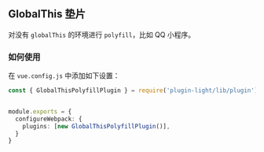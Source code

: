 ## GlobalThis 垫片

对没有 `globalThis` 的环境进行 `polyfill`，比如 QQ 小程序。

### 如何使用

在 `vue.config.js` 中添加如下设置：

```ts
const { GlobalThisPolyfillPlugin } = require('plugin-light/lib/plugin');


module.exports = {
  configureWebpack: {
    plugins: [new GlobalThisPolyfillPlugin()],
  }
}
```
